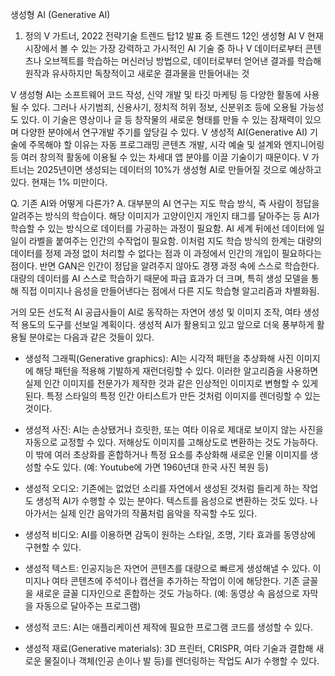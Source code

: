 생성형 AI (Generative AI)
1.	정의
Ⅴ	가트너, 2022 전략기술 트렌드 탑12 발표 중 트렌드 12인 생성형 AI
Ⅴ	현재 시장에서 볼 수 있는 가장 강력하고 가시적인 AI 기술 중 하나
Ⅴ	데이터로부터 콘텐츠나 오브젝트를 학습하는 머신러닝 방법으로, 데이터로부터 얻어낸 결과를 학습해 원작과 유사하지만 독창적이고 새로운 결과물을 만들어내는 것
 
Ⅴ	생성형 AI는 소프트웨어 코드 작성, 신약 개발 및 타깃 마케팅 등 다양한 활동에 사용될 수 있다. 그러나 사기범죄, 신용사기, 정치적 허위 정보, 신분위조 등에 오용될 가능성도 있다. 이 기술은 영상이나 글 등 창작물의 새로운 형태를 만들 수 있는 잠재력이 있으며 다양한 분야에서 연구개발 주기를 앞당길 수 있다.
Ⅴ	생성적 AI(Generative AI) 기술에 주목해야 할 이유는 자동 프로그래밍 콘텐츠 개발, 시각 예술 및 설계와 엔지니어링 등 여러 창의적 활동에 이용될 수 있는 차세대 앱 분야를 이끌 기술이기 때문이다.
Ⅴ	가트너는 2025년이면 생성되는 데이터의 10%가 생성형 AI로 만들어질 것으로 예상하고 있다. 현재는 1% 미만이다.


Q. 기존 AI와 어떻게 다른가?
A.	대부분의 AI 연구는 지도 학습 방식, 즉 사람이 정답을 알려주는 방식의 학습이다. 해당 이미지가 고양이인지 개인지 태그를 달아주는 등 AI가 학습할 수 있는 방식으로 데이터를 가공하는 과정이 필요함. AI 세계 뒤에선 데이터에 일일이 라벨을 붙여주는 인간의 수작업이 필요함.
이처럼 지도 학습 방식의 한계는 대량의 데이터를 정제 과정 없이 처리할 수 없다는 점과 이 과정에서 인간의 개입이 필요하다는 점이다. 
반면 GAN은 인간이 정답을 알려주지 않아도 경쟁 과정 속에 스스로 학습한다. 대량의 데이터를 AI 스스로 학습하기 때문에 파급 효과가 더 크며, 특히 생성 모델을 통해 직접 이미지나 음성을 만들어낸다는 점에서 다른 지도 학습형 알고리즘과 차별화됨.


거의 모든 선도적 AI 공급사들이 AI로 동작하는 자연어 생성 및 이미지 조작, 여타 생성적 용도의 도구를 선보일 계획이다. 생성적 AI가 활용되고 있고 앞으로 더욱 풍부하게 활용될 분야로는 다음과 같은 것들이 있다.

- 생성적 그래픽(Generative graphics): AI는 시각적 패턴을 추상화해 사진 이미지에 해당 패턴을 적용해 기발하게 재런더링할 수 있다. 이러한 알고리즘을 사용하면 실제 인간 이미지를 전문가가 제작한 것과 같은 인상적인 이미지로 변형할 수 있게 된다. 특정 스타일의 특정 인간 아티스트가 만든 것처럼 이미지를 렌더링할 수 있는 것이다.

- 생성적 사진: AI는 손상됐거나 흐릿한, 또는 여타 이유로 제대로 보이지 않는 사진을 자동으로 교정할 수 있다. 저해상도 이미지를 고해상도로 변환하는 것도 가능하다. 이 밖에 여러 초상화를 혼합하거나 특정 요소를 추상화해 새로운 인물 이미지를 생성할 수도 있다. (예: Youtube에 가면 1960년대 한국 사진 복원 등)

- 생성적 오디오: 기존에는 없었던 소리를 자연에서 생성된 것처럼 들리게 하는 작업도 생성적 AI가 수행할 수 있는 분야다. 텍스트를 음성으로 변환하는 것도 있다. 나아가서는 실제 인간 음악가의 작품처럼 음악을 작곡할 수도 있다.

- 생성적 비디오: AI를 이용하면 감독이 원하는 스타일, 조명, 기타 효과를 동영상에 구현할 수 있다.

- 생성적 텍스트: 인공지능은 자연어 콘텐츠를 대량으로 빠르게 생성해낼 수 있다. 이미지나 여타 콘텐츠에 주석이나 캡션을 추가하는 작업이 이에 해당한다. 기존 글꼴을 새로운 글꼴 디자인으로 혼합하는 것도 가능하다. (예: 동영상 속 음성으로 자막을 자동으로 달아주는 프로그램)

- 생성적 코드: AI는 애플리케이션 제작에 필요한 프로그램 코드를 생성할 수 있다.

- 생성적 재료(Generative materials): 3D 프린터, CRISPR, 여타 기술과 결합해 새로운 물질이나 객체(인공 손이나 발 등)를 렌더링하는 작업도 AI가 수행할 수 있다.


